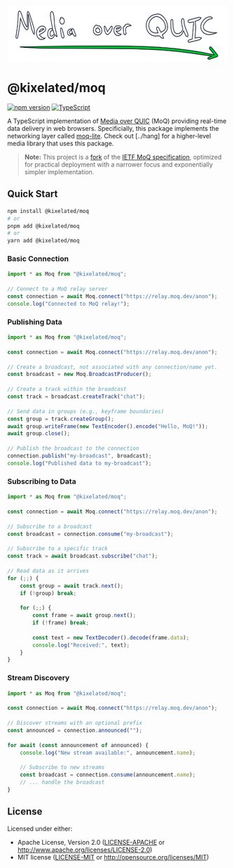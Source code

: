 <p align="center">
	<img height="128px" src="https://github.com/kixelated/moq/blob/main/.github/logo.svg" alt="Media over QUIC">
</p>

# @kixelated/moq

[![npm version](https://img.shields.io/npm/v/@kixelated/moq)](https://www.npmjs.com/package/@kixelated/moq)
[![TypeScript](https://img.shields.io/badge/TypeScript-ready-blue.svg)](https://www.typescriptlang.org/)

A TypeScript implementation of [Media over QUIC](https://moq.dev/) (MoQ) providing real-time data delivery in web browsers.
Specificially, this package implements the networking layer called [moq-lite](https://moq.dev/blog/moq-lite).
Check out [../hang] for a higher-level media library that uses this package.

> **Note:** This project is a [fork](https://moq.dev/blog/transfork) of the [IETF MoQ specification](https://datatracker.ietf.org/group/moq/documents/), optimized for practical deployment with a narrower focus and exponentially simpler implementation.

## Quick Start

```bash
npm install @kixelated/moq
# or
pnpm add @kixelated/moq
# or
yarn add @kixelated/moq
```

### Basic Connection

```typescript
import * as Moq from "@kixelated/moq";

// Connect to a MoQ relay server
const connection = await Moq.connect("https://relay.moq.dev/anon");
console.log("Connected to MoQ relay!");
```

### Publishing Data

```typescript
import * as Moq from "@kixelated/moq";

const connection = await Moq.connect("https://relay.moq.dev/anon");

// Create a broadcast, not associated with any connection/name yet.
const broadcast = new Moq.BroadcastProducer();

// Create a track within the broadcast
const track = broadcast.createTrack("chat");

// Send data in groups (e.g., keyframe boundaries)
const group = track.createGroup();
await group.writeFrame(new TextEncoder().encode("Hello, MoQ!"));
await group.close();

// Publish the broadcast to the connection
connection.publish("my-broadcast", broadcast);
console.log("Published data to my-broadcast");
```

### Subscribing to Data

```typescript
import * as Moq from "@kixelated/moq";

const connection = await Moq.connect("https://relay.moq.dev/anon");

// Subscribe to a broadcast
const broadcast = connection.consume("my-broadcast");

// Subscribe to a specific track
const track = await broadcast.subscribe("chat");

// Read data as it arrives
for (;;) {
	const group = await track.next();
	if (!group) break;

	for (;;) {
		const frame = await group.next();
		if (!frame) break;

        const text = new TextDecoder().decode(frame.data);
        console.log("Received:", text);
    }
}
```

### Stream Discovery

```typescript
import * as Moq from "@kixelated/moq";

const connection = await Moq.connect("https://relay.moq.dev/anon");

// Discover streams with an optional prefix
const announced = connection.announced("");

for await (const announcement of announced) {
    console.log("New stream available:", announcement.name);

    // Subscribe to new streams
    const broadcast = connection.consume(announcement.name);
    // ... handle the broadcast
}
```

## License

Licensed under either:

-   Apache License, Version 2.0 ([LICENSE-APACHE](LICENSE-APACHE) or http://www.apache.org/licenses/LICENSE-2.0)
-   MIT license ([LICENSE-MIT](LICENSE-MIT) or http://opensource.org/licenses/MIT)
